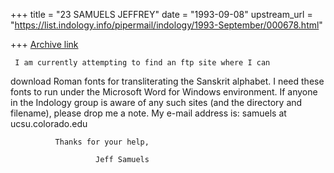 +++
title = "23 SAMUELS JEFFREY"
date = "1993-09-08"
upstream_url = "https://list.indology.info/pipermail/indology/1993-September/000678.html"

+++
[Archive link](https://list.indology.info/pipermail/indology/1993-September/000678.html)

     I am currently attempting to find an ftp site where I can
download Roman fonts for transliterating the Sanskrit alphabet.  I
need these fonts to run under the Microsoft Word for Windows
environment.  If anyone in the Indology group is aware of any such
sites (and the directory and filename), please drop me a note.  My
e-mail address is: samuels at ucsu.colorado.edu

              Thanks for your help,

                       Jeff Samuels





